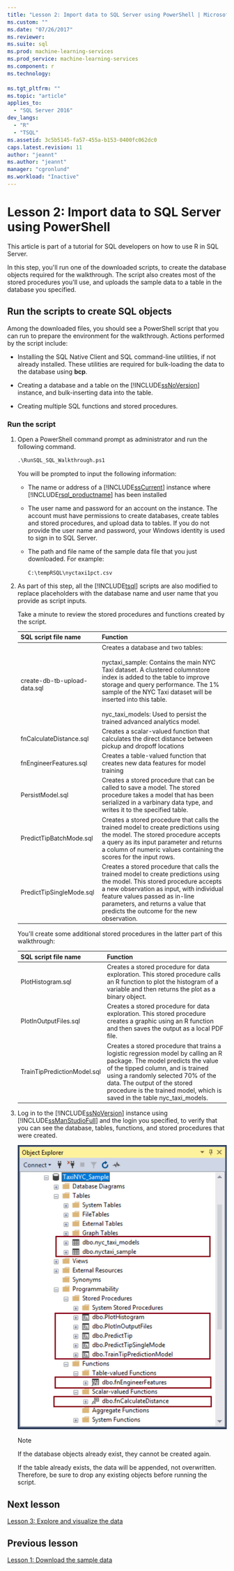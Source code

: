 ```yaml
---
title: "Lesson 2: Import data to SQL Server using PowerShell | Microsoft Docs"
ms.custom: ""
ms.date: "07/26/2017"
ms.reviewer: 
ms.suite: sql
ms.prod: machine-learning-services
ms.prod_service: machine-learning-services
ms.component: r
ms.technology: 
  
ms.tgt_pltfrm: ""
ms.topic: "article"
applies_to: 
  - "SQL Server 2016"
dev_langs: 
  - "R"
  - "TSQL"
ms.assetid: 3c5b5145-fa57-455a-b153-0400fc062dc0
caps.latest.revision: 11
author: "jeannt"
ms.author: "jeannt"
manager: "cgronlund"
ms.workload: "Inactive"
---
```

# Lesson 2: Import data to SQL Server using PowerShell

This article is part of a tutorial for SQL developers on how to use R in SQL Server.

In this step, you'll run one of the downloaded scripts, to create the database objects required for the walkthrough. The script also creates most of the stored procedures you'll use, and uploads the sample data to a table in the database you specified.

## Run the scripts to create SQL objects

Among the downloaded files, you should see a PowerShell script that you can run to prepare the environment for the walkthrough. Actions performed by the script include:

- Installing the SQL Native Client and SQL command-line utilities, if not already installed. These utilities are required for bulk-loading the data to the database using **bcp**.

- Creating a database and a table on the [!INCLUDE[ssNoVersion](../../includes/ssnoversion-md.md)] instance, and bulk-inserting data into the table.

- Creating multiple SQL functions and stored procedures.

### Run the script

1.  Open a PowerShell command prompt as administrator and run the following command.
  
    ```ps
    .\RunSQL_SQL_Walkthrough.ps1
    ```
  
    You will be prompted to input the following information:
  
    - The name or address of a [!INCLUDE[ssCurrent](../../includes/sscurrent-md.md)] instance where [!INCLUDE[rsql_productname](../../includes/rsql-productname-md.md)] has been installed
  
    - The user name and password for an account on the instance. The account must have permissions to create databases, create tables and stored procedures, and upload data to tables. If you do not provide the user name and password, your Windows identity is used to sign in to SQL Server.
  
    - The path and file name of the sample data file that you just downloaded. For example:
  
        `C:\tempRSQL\nyctaxi1pct.csv`
  
2.  As part of this step, all the [!INCLUDE[tsql](../../includes/tsql-md.md)] scripts are also modified to replace placeholders with the database name and user name that you provide as script inputs.
  
    Take a minute to review the stored procedures and functions created by the script.
  
    |**SQL script file name**|**Function**|
    |-|-|
    |create-db-tb-upload-data.sql|Creates a database and two tables:<br /><br />nyctaxi_sample: Contains the main NYC Taxi dataset. A clustered columnstore index is added to the table to improve storage and query performance. The 1% sample of the NYC Taxi dataset will be inserted into this table.<br /><br />nyc_taxi_models: Used to persist the trained advanced analytics model.|
    |fnCalculateDistance.sql|Creates a scalar-valued function that calculates the direct distance between pickup and dropoff locations|
    |fnEngineerFeatures.sql|Creates a table-valued function that creates new data features for model training|
    |PersistModel.sql|Creates a stored procedure that can be called to save a model. The stored procedure takes a model that has been serialized in a varbinary data type, and writes it to the specified table.|
    |PredictTipBatchMode.sql|Creates a stored procedure that calls the trained model to create predictions using the model. The stored procedure accepts a query as its input parameter and returns a column of numeric values containing the scores for the input rows.|
    |PredictTipSingleMode.sql|Creates a stored procedure that calls the trained model to create predictions using the model. This stored procedure accepts a new observation as input, with individual feature values passed as in-line parameters, and returns a value that predicts the outcome for the new observation.|
  
    You'll create some additional stored procedures in the latter part of this walkthrough:
  
    |**SQL script file name**|**Function**|
    |------|------|
    |PlotHistogram.sql|Creates a stored procedure for data exploration. This stored procedure calls an R function to plot the histogram of a variable and then returns the plot as a binary object.|
    |PlotInOutputFiles.sql|Creates a stored procedure for data exploration. This stored procedure creates a graphic using an R function and then saves the output as a local PDF file.|
    |TrainTipPredictionModel.sql|Creates a stored procedure that trains a logistic regression model by calling an R package. The model predicts the value of the  tipped column, and is trained using a randomly selected 70% of the data. The output of the stored procedure is the trained model, which is saved in the table nyc_taxi_models.|
  
3.  Log in to the [!INCLUDE[ssNoVersion](../../includes/ssnoversion-md.md)] instance using [!INCLUDE[ssManStudioFull](../../includes/ssmanstudiofull-md.md)] and the login you specified, to verify that you can see the database, tables, functions, and stored procedures that were created.
  
    ![rsql_devtut_BrowseTables](media/rsql-devtut-browsetables.png "rsql_devtut_BrowseTables")
  
    > [!NOTE]
    > If the database objects already exist, they cannot be created again.
    >   
    > If the table already exists, the data will be appended, not overwritten. Therefore, be sure to drop any existing objects before running the script.

## Next lesson

[Lesson 3: Explore and visualize the data](../tutorials/sqldev-explore-and-visualize-the-data.md)

## Previous lesson

[Lesson 1: Download the sample data](../tutorials/sqldev-download-the-sample-data.md)
